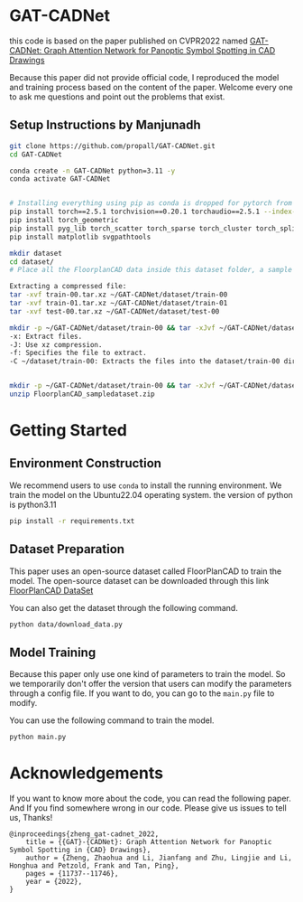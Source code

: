 # GAT-CADNet

this code is based on the paper published on CVPR2022 named [GAT-CADNet: Graph Attention Network for Panoptic Symbol Spotting in CAD Drawings](https://openaccess.thecvf.com/content/CVPR2022/papers/Zheng_GAT-CADNet_Graph_Attention_Network_for_Panoptic_Symbol_Spotting_in_CAD_CVPR_2022_paper.pdf)

Because this paper did not provide official code, I reproduced the model and training process based on the content of 
the paper. Welcome every one to ask me questions and point out the problems that exist.

## Setup Instructions by Manjunadh

```bash
git clone https://github.com/propall/GAT-CADNet.git
cd GAT-CADNet

conda create -n GAT-CADNet python=3.11 -y
conda activate GAT-CADNet


# Installing everything using pip as conda is dropped for pytorch from v2.6. Note that torch_geometric is only available for pytorchv2.5.* and python (v3.9-v3.12)
pip install torch==2.5.1 torchvision==0.20.1 torchaudio==2.5.1 --index-url https://download.pytorch.org/whl/cu124
pip install torch_geometric
pip install pyg_lib torch_scatter torch_sparse torch_cluster torch_spline_conv -f https://data.pyg.org/whl/torch-2.5.0+cu124.html
pip install matplotlib svgpathtools

mkdir dataset
cd dataset/
# Place all the FloorplanCAD data inside this dataset folder, a sample FloorplanCAD dataset is present in FloorplanCAD_sampledataset

Extracting a compressed file:
tar -xvf train-00.tar.xz ~/GAT-CADNet/dataset/train-00
tar -xvf train-01.tar.xz ~/GAT-CADNet/dataset/train-01
tar -xvf test-00.tar.xz ~/GAT-CADNet/dataset/test-00

mkdir -p ~/GAT-CADNet/dataset/train-00 && tar -xJvf ~/GAT-CADNet/dataset/train-00.tar.xz -C ~/GAT-CADNet/dataset/train-00
-x: Extract files.
-J: Use xz compression.
-f: Specifies the file to extract.
-C ~/dataset/train-00: Extracts the files into the dataset/train-00 directory.


mkdir -p ~/GAT-CADNet/dataset/train-00 && tar -xJvf ~/GAT-CADNet/dataset/train-00.tar.xz -C ~/GAT-CADNet/dataset/train-00
unzip FloorplanCAD_sampledataset.zip
```









# Getting Started

## Environment Construction

We recommend users to use `conda` to install the running environment. We train the model on the Ubuntu22.04 
operating system. the version of python is python3.11

```bash
pip install -r requirements.txt
```

## Dataset Preparation

This paper uses an open-source dataset called FloorPlanCAD to train the model. The open-source dataset can be downloaded
through this link [FloorPlanCAD DataSet](https://floorplancad.github.io/)

You can also get the dataset through the following command.

```bash
python data/download_data.py
```

## Model Training

Because this paper only use one kind of parameters to train the model. So we temporarily don't offer the version that 
users can modify the parameters through a config file. If you want to do, you can go to the `main.py` file to modify.

You can use the following command to train the model.

```bash
python main.py
```

# Acknowledgements

If you want to know more about the code, you can read the following paper. And If you find somewhere wrong in our code.
Please give us issues to tell us, Thanks!

```
@inproceedings{zheng_gat-cadnet_2022,
	title = {{GAT}-{CADNet}: Graph Attention Network for Panoptic Symbol Spotting in {CAD} Drawings},
	author = {Zheng, Zhaohua and Li, Jianfang and Zhu, Lingjie and Li, Honghua and Petzold, Frank and Tan, Ping},
	pages = {11737--11746},
	year = {2022},
}
```


